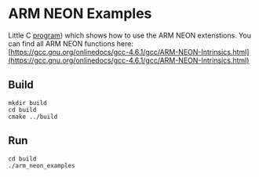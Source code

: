 # ARM NEON Examples 

Little C [program](src/main.c)) which shows how to use the ARM NEON extenstions.
You can find all ARM NEON functions here: [https://gcc.gnu.org/onlinedocs/gcc-4.6.1/gcc/ARM-NEON-Intrinsics.html](https://gcc.gnu.org/onlinedocs/gcc-4.6.1/gcc/ARM-NEON-Intrinsics.html)

## Build

```
mkdir build 
cd build
cmake ../build
``` 

## Run
```
cd build
./arm_neon_examples
```
